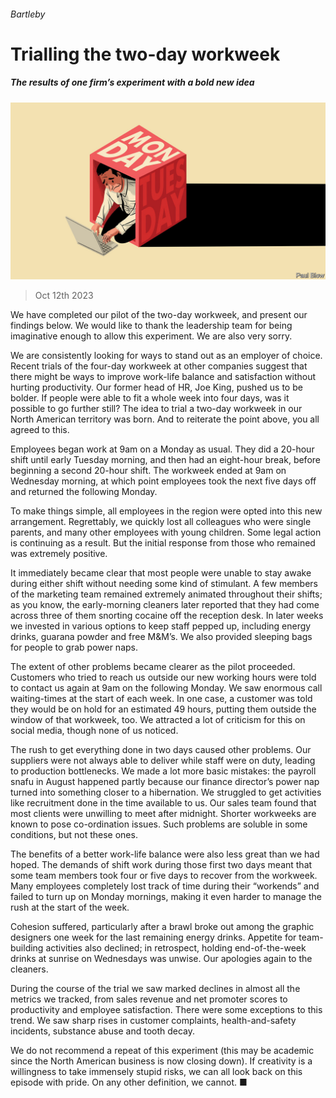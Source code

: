 ###### Bartleby

# Trialling the two-day workweek 

##### The results of one firm’s experiment with a bold new idea 

![image](images/20231014_WBD002.jpg) 

> Oct 12th 2023 

We have completed our pilot of the two-day workweek, and present our findings below. We would like to thank the leadership team for being imaginative enough to allow this experiment. We are also very sorry.

We are consistently looking for ways to stand out as an employer of choice. Recent trials of the four-day workweek at other companies suggest that there might be ways to improve work-life balance and satisfaction without hurting productivity. Our former head of HR, Joe King, pushed us to be bolder. If people were able to fit a whole week into four days, was it possible to go further still? The idea to trial a two-day workweek in our North American territory was born. And to reiterate the point above, you all agreed to this.

Employees began work at 9am on a Monday as usual. They did a 20-hour shift until early Tuesday morning, and then had an eight-hour break, before beginning a second 20-hour shift. The workweek ended at 9am on Wednesday morning, at which point employees took the next five days off and returned the following Monday. 

To make things simple, all employees in the region were opted into this new arrangement. Regrettably, we quickly lost all colleagues who were single parents, and many other employees with young children. Some legal action is continuing as a result. But the initial response from those who remained was extremely positive. 

It immediately became clear that most people were unable to stay awake during either shift without needing some kind of stimulant. A few members of the marketing team remained extremely animated throughout their shifts; as you know, the early-morning cleaners later reported that they had come across three of them snorting cocaine off the reception desk. In later weeks we invested in various options to keep staff pepped up, including energy drinks, guarana powder and free M&amp;M’s. We also provided sleeping bags for people to grab power naps. 

The extent of other problems became clearer as the pilot proceeded. Customers who tried to reach us outside our new working hours were told to contact us again at 9am on the following Monday. We saw enormous call waiting-times at the start of each week. In one case, a customer was told they would be on hold for an estimated 49 hours, putting them outside the window of that workweek, too. We attracted a lot of criticism for this on social media, though none of us noticed. 

The rush to get everything done in two days caused other problems. Our suppliers were not always able to deliver while staff were on duty, leading to production bottlenecks. We made a lot more basic mistakes: the payroll snafu in August happened partly because our finance director’s power nap turned into something closer to a hibernation. We struggled to get activities like recruitment done in the time available to us. Our sales team found that most clients were unwilling to meet after midnight. Shorter workweeks are known to pose co-ordination issues. Such problems are soluble in some conditions, but not these ones. 

The benefits of a better work-life balance were also less great than we had hoped. The demands of shift work during those first two days meant that some team members took four or five days to recover from the workweek. Many employees completely lost track of time during their “workends” and failed to turn up on Monday mornings, making it even harder to manage the rush at the start of the week. 

Cohesion suffered, particularly after a brawl broke out among the graphic designers one week for the last remaining energy drinks. Appetite for team-building activities also declined; in retrospect, holding end-of-the-week drinks at sunrise on Wednesdays was unwise. Our apologies again to the cleaners. 

During the course of the trial we saw marked declines in almost all the metrics we tracked, from sales revenue and net promoter scores to productivity and employee satisfaction. There were some exceptions to this trend. We saw sharp rises in customer complaints, health-and-safety incidents, substance abuse and tooth decay. 

We do not recommend a repeat of this experiment (this may be academic since the North American business is now closing down). If creativity is a willingness to take immensely stupid risks, we can all look back on this episode with pride. On any other definition, we cannot. ■






